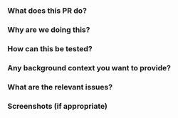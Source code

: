 ### What does this PR do?

### Why are we doing this?

### How can this be tested?

### Any background context you want to provide?

### What are the relevant issues?

### Screenshots (if appropriate)
